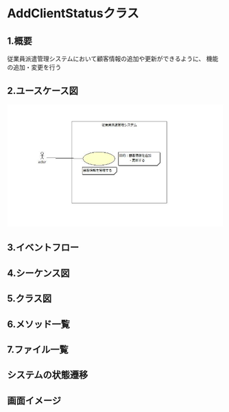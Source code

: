 # AddClientStatusクラス
## 1.概要
従業員派遣管理システムにおいて顧客情報の追加や更新ができるように、
機能の追加・変更を行う
## 2.ユースケース図
![ユースケース図](jpg/AddClientStatus.ucd.jpg)
## 3.イベントフロー
## 4.シーケンス図
## 5.クラス図
## 6.メソッド一覧
## 7.ファイル一覧
## システムの状態遷移
## 画面イメージ
